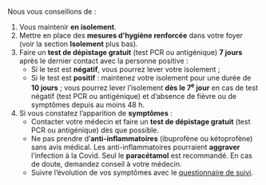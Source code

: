 Nous vous conseillons de :

1. Vous maintenir **en isolement**.
1. Mettre en place des **mesures d’hygiène renforcée** dans votre foyer (voir la section **Isolement** plus bas).
1. Faire un **test de dépistage gratuit** (test PCR ou antigénique) **7 jours** après le dernier contact avec la personne positive :
    * Si le test est **négatif**, vous pourrez lever votre isolement ;
    * Si le test est **positif** : maintenez votre isolement pour une durée de **10 jours** ; vous pourrez lever l’isolement **dès le 7<sup>e</sup> jour** en cas de test négatif (test PCR ou antigénique) et d’absence de fièvre ou de symptômes depuis au moins 48 h.
1. Si vous constatez l’apparition de **symptômes** :
    * Contacter votre médecin et faire un **test de dépistage gratuit** (test PCR ou antigénique) dès que possible.
    * Ne pas prendre d’**anti-inflammatoires** (ibuprofène ou kétoprofène) sans avis médical. Les anti-inflammatoires pourraient **aggraver** l’infection à la Covid. Seul le **paracétamol** est recommandé. En cas de doute, demandez conseil à votre médecin.
    * Suivre l’évolution de vos symptômes avec le [questionnaire de suivi](#suivisymptomes).
